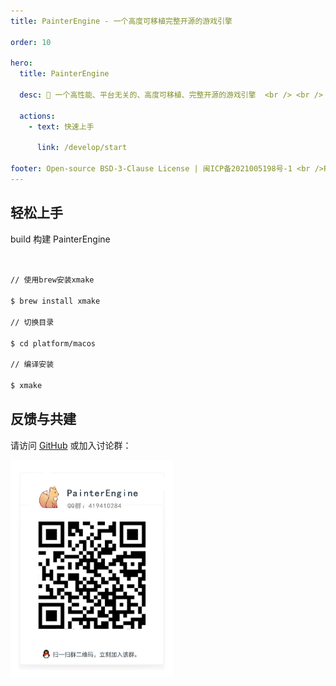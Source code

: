 ```yaml
---
title: PainterEngine - 一个高度可移植完整开源的游戏引擎

order: 10

hero:
  title: PainterEngine

  desc: 📖 一个高性能、平台无关的、高度可移植、完整开源的游戏引擎  <br /> <br />  <img src="https://img.shields.io/github/stars/matrixcascade/PainterEngine?color=green&label=Github%20Stars&style=for-the-badge" />

  actions:
    - text: 快速上手

      link: /develop/start

footer: Open-source BSD-3-Clause License | 闽ICP备2021005198号-1 <br />Powered by <a href="https://www.zhihu.com/people/DBinary">DBinary<a/>
---
```


## 轻松上手

build 构建 PainterEngine

```bash


// 使用brew安装xmake

$ brew install xmake

// 切换目录

$ cd platform/macos

// 编译安装

$ xmake

```

## 反馈与共建

请访问 [GitHub](https://github.com/matrixcascade/PainterEngine) 或加入讨论群：

<img src="./qqclub.png" width="260" />
